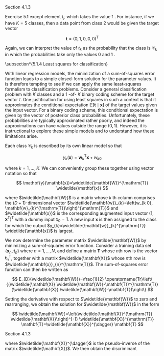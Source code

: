 Section 4.1.3

Exercise 5.1 except element $t_{j}$, which takes the value 1 . For instance, if we have $K=5$ classes, then a data point from class 2 would be given the target vector

$$
\mathbf{t}=(0,1,0,0,0)^{\mathrm{T}}
$$

Again, we can interpret the value of $t_{k}$ as the probability that the class is $\mathcal{C}_{k}$ in which the probabilities take only the values 0 and 1 .

\subsection*{5.1.4 Least squares for classification}

With linear regression models, the minimization of a sum-of-squares error function leads to a simple closed-form solution for the parameter values. It is therefore tempting to see if we can apply the same least-squares formalism to classification problems. Consider a general classification problem with $K$ classes and a 1 -of- $K$ binary coding scheme for the target vector $t$. One justification for using least squares in such a context is that it approximates the conditional expectation $\mathbb{E}[\mathbf{t} \mid \mathbf{x}]$ of the target values given the input vector. For a binary coding scheme, this conditional expectation is given by the vector of posterior class probabilities. Unfortunately, these probabilities are typically approximated rather poorly, and indeed the approximations can have values outside the range $(0,1)$. However, it is instructional to explore these simple models and to understand how these limitations arise.

Each class $\mathcal{C}_{k}$ is described by its own linear model so that

$$
y_{k}(\mathbf{x})=\mathbf{w}_{k}^{\mathrm{T}} \mathbf{x}+w_{k 0}
$$

where $k=1, \ldots, K$. We can conveniently group these together using vector notation so that

$$
\mathbf{y}(\mathbf{x})=\widetilde{\mathbf{W}}^{\mathrm{T}} \widetilde{\mathbf{x}}
$$

where $\widetilde{\mathbf{W}}$ is a matrix whose $k$ th column comprises the $(D+1)$-dimensional vector $\widetilde{\mathbf{w}}_{k}=\left(w_{k 0}, \mathbf{w}_{k}^{\mathrm{T}}\right)^{\mathrm{T}}$ and $\widetilde{\mathbf{x}}$ is the corresponding augmented input vector $\left(1, \mathbf{x}^{\mathrm{T}}\right)^{\mathrm{T}}$ with a dummy input $x_{0}=1$. A new input $\mathbf{x}$ is then assigned to the class for which the output $y_{k}=\widetilde{\mathbf{w}}_{k}^{\mathrm{T}} \widetilde{\mathbf{x}}$ is largest.

We now determine the parameter matrix $\widetilde{\mathbf{W}}$ by minimizing a sum-of-squares error function. Consider a training data set $\left\{\mathbf{x}_{n}, \mathbf{t}_{n}\right\}$ where $n=1, \ldots, N$, and define a matrix $\mathbf{T}$ whose $n$th row is the vector $\mathbf{t}_{n}^{\mathrm{T}}$, together with a matrix $\widetilde{\mathbf{X}}$ whose $n$th row is $\widetilde{\mathbf{x}}_{n}^{\mathrm{T}}$. The sum-of-squares error function can then be written as

$$
E_{D}(\widetilde{\mathbf{W}})=\frac{1}{2} \operatorname{Tr}\left\{(\widetilde{\mathbf{X}} \widetilde{\mathbf{W}}-\mathbf{T})^{\mathrm{T}}(\widetilde{\mathbf{X}} \widetilde{\mathbf{W}}-\mathbf{T})\right\}
$$

Setting the derivative with respect to $\widetilde{\mathbf{W}}$ to zero and rearranging, we obtain the solution for $\widetilde{\mathbf{W}}$ in the form

$$
\widetilde{\mathbf{W}}=\left(\widetilde{\mathbf{X}}^{\mathrm{T}} \widetilde{\mathbf{X}}\right)^{-1} \widetilde{\mathbf{X}}^{\mathrm{T}} \mathbf{T}=\widetilde{\mathbf{X}}^{\dagger} \mathbf{T}
$$

Section 4.1.3

where $\widetilde{\mathbf{X}}^{\dagger}$ is the pseudo-inverse of the matrix $\widetilde{\mathbf{X}}$. We then obtain the discriminant